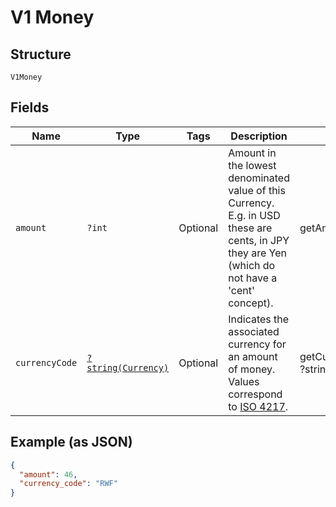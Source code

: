 
# V1 Money

## Structure

`V1Money`

## Fields

| Name | Type | Tags | Description | Getter | Setter |
|  --- | --- | --- | --- | --- | --- |
| `amount` | `?int` | Optional | Amount in the lowest denominated value of this Currency. E.g. in USD<br>these are cents, in JPY they are Yen (which do not have a 'cent' concept). | getAmount(): ?int | setAmount(?int amount): void |
| `currencyCode` | [`?string(Currency)`](../../doc/models/currency.md) | Optional | Indicates the associated currency for an amount of money. Values correspond<br>to [ISO 4217](https://wikipedia.org/wiki/ISO_4217). | getCurrencyCode(): ?string | setCurrencyCode(?string currencyCode): void |

## Example (as JSON)

```json
{
  "amount": 46,
  "currency_code": "RWF"
}
```

